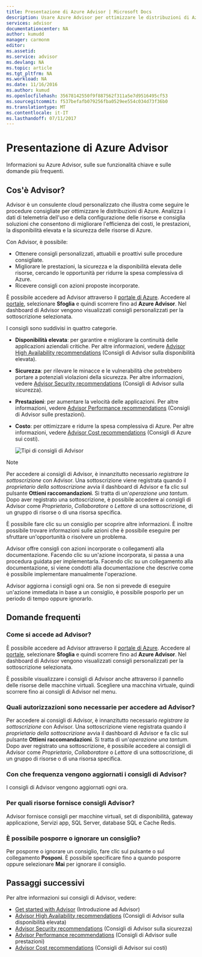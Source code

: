 ```yaml
---
title: Presentazione di Azure Advisor | Microsoft Docs
description: Usare Azure Advisor per ottimizzare le distribuzioni di Azure.
services: advisor
documentationcenter: NA
author: kumudd
manager: carmonm
editor: 
ms.assetid: 
ms.service: advisor
ms.devlang: NA
ms.topic: article
ms.tgt_pltfrm: NA
ms.workload: NA
ms.date: 11/16/2016
ms.author: kumud
ms.openlocfilehash: 35678142550f9f887562f311a5e7d9516495cf53
ms.sourcegitcommit: f537befafb079256fba0529ee554c034d73f36b0
ms.translationtype: MT
ms.contentlocale: it-IT
ms.lasthandoff: 07/11/2017
---
```

# <a name="introduction-to-azure-advisor"></a>Presentazione di Azure Advisor

Informazioni su Azure Advisor, sulle sue funzionalità chiave e sulle domande più frequenti.

## <a name="what-is-advisor"></a>Cos'è Advisor?
Advisor è un consulente cloud personalizzato che illustra come seguire le procedure consigliate per ottimizzare le distribuzioni di Azure. Analizza i dati di telemetria dell'uso e della configurazione delle risorse e consiglia soluzioni che consentono di migliorare l'efficienza dei costi, le prestazioni, la disponibilità elevata e la sicurezza delle risorse di Azure.

Con Advisor, è possibile:
* Ottenere consigli personalizzati, attuabili e proattivi sulle procedure consigliate. 
* Migliorare le prestazioni, la sicurezza e la disponibilità elevata delle risorse, cercando le opportunità per ridurre la spesa complessiva di Azure.
* Ricevere consigli con azioni proposte incorporate.

È possibile accedere ad Advisor attraverso il [portale di Azure](https://aka.ms/azureadvisordashboard). Accedere al [portale](https://portal.azure.com), selezionare **Sfoglia** e quindi scorrere fino ad **Azure Advisor**. Nel dashboard di Advisor vengono visualizzati consigli personalizzati per la sottoscrizione selezionata. 

I consigli sono suddivisi in quattro categorie. 

* **Disponibilità elevata**: per garantire e migliorare la continuità delle applicazioni aziendali critiche. Per altre informazioni, vedere [Advisor High Availability recommendations](advisor-high-availability-recommendations.md) (Consigli di Advisor sulla disponibilità elevata).

* **Sicurezza**: per rilevare le minacce e le vulnerabilità che potrebbero portare a potenziali violazioni della sicurezza. Per altre informazioni, vedere [Advisor Security recommendations](advisor-security-recommendations.md) (Consigli di Advisor sulla sicurezza).

* **Prestazioni**: per aumentare la velocità delle applicazioni. Per altre informazioni, vedere [Advisor Performance recommendations](advisor-performance-recommendations.md) (Consigli di Advisor sulle prestazioni).

* **Costo**: per ottimizzare e ridurre la spesa complessiva di Azure. Per altre informazioni, vedere [Advisor Cost recommendations](advisor-cost-recommendations.md) (Consigli di Azure sui costi).

  ![Tipi di consigli di Advisor](./media/advisor-overview/advisor-all-tab-examples.png)

> [!NOTE]
> Per accedere ai consigli di Advisor, è innanzitutto necessario *registrare la sottoscrizione* con Advisor. Una sottoscrizione viene registrata quando il *proprietario della sottoscrizione* avvia il dashboard di Advisor e fa clic sul pulsante **Ottieni raccomandazioni**. Si tratta di un'*operazione una tantum*. Dopo aver registrato una sottoscrizione, è possibile accedere ai consigli di Advisor come *Proprietario*, *Collaboratore* o *Lettore* di una sottoscrizione, di un gruppo di risorse o di una risorsa specifica.

È possibile fare clic su un consiglio per scoprire altre informazioni. È inoltre possibile trovare informazioni sulle azioni che è possibile eseguire per sfruttare un'opportunità o risolvere un problema. 

Advisor offre consigli con azioni incorporate o collegamenti alla documentazione. Facendo clic su un'azione incorporata, si passa a una procedura guidata per implementarla. Facendo clic su un collegamento alla documentazione, si viene condotti alla documentazione che descrive come è possibile implementare manualmente l'operazione. 

Advisor aggiorna i consigli ogni ora. Se non si prevede di eseguire un'azione immediata in base a un consiglio, è possibile posporlo per un periodo di tempo oppure ignorarlo. 

## <a name="frequently-asked-questions"></a>Domande frequenti

### <a name="how-do-i-access-advisor"></a>Come si accede ad Advisor?
È possibile accedere ad Advisor attraverso il [portale di Azure](https://aka.ms/azureadvisordashboard). Accedere al [portale](https://portal.azure.com), selezionare **Sfoglia** e quindi scorrere fino ad **Azure Advisor**. Nel dashboard di Advisor vengono visualizzati consigli personalizzati per la sottoscrizione selezionata. 

È possibile visualizzare i consigli di Advisor anche attraverso il pannello delle risorse delle macchine virtuali. Scegliere una macchina virtuale, quindi scorrere fino ai consigli di Advisor nel menu. 

### <a name="what-permissions-do-i-need-to-access-advisor"></a>Quali autorizzazioni sono necessarie per accedere ad Advisor?

Per accedere ai consigli di Advisor, è innanzitutto necessario *registrare la sottoscrizione* con Advisor. Una sottoscrizione viene registrata quando il *proprietario della sottoscrizione* avvia il dashboard di Advisor e fa clic sul pulsante **Ottieni raccomandazioni**. Si tratta di un'*operazione una tantum*. Dopo aver registrato una sottoscrizione, è possibile accedere ai consigli di Advisor come *Proprietario*, *Collaboratore* o *Lettore* di una sottoscrizione, di un gruppo di risorse o di una risorsa specifica.

### <a name="how-often-are-advisor-recommendations-updated"></a>Con che frequenza vengono aggiornati i consigli di Advisor?

I consigli di Advisor vengono aggiornati ogni ora.

### <a name="what-resources-does-advisor-provide-recommendations-for"></a>Per quali risorse fornisce consigli Advisor?

Advisor fornisce consigli per macchine virtuali, set di disponibilità, gateway applicazione, Servizi app, SQL Server, database SQL e Cache Redis.

### <a name="can-i-snooze-or-dismiss-a-recommendation"></a>È possibile posporre o ignorare un consiglio?

Per posporre o ignorare un consiglio, fare clic sul pulsante o sul collegamento **Posponi**. È possibile specificare fino a quando posporre oppure selezionare **Mai** per ignorare il consiglio.

## <a name="next-steps"></a>Passaggi successivi

Per altre informazioni sui consigli di Advisor, vedere:

* [Get started with Advisor](advisor-get-started.md) (Introduzione ad Advisor)
* [Advisor High Availability recommendations](advisor-high-availability-recommendations.md) (Consigli di Advisor sulla disponibilità elevata)
* [Advisor Security recommendations](advisor-security-recommendations.md) (Consigli di Advisor sulla sicurezza)
* [Advisor Performance recommendations](advisor-performance-recommendations.md) (Consigli di Advisor sulle prestazioni)
* [Advisor Cost recommendations](advisor-cost-recommendations.md) (Consigli di Advisor sui costi)
